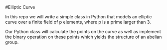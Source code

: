 #Elliptic Curve

In this repo we will write a simple class in Python that models an elliptic curve over a finite field of p elements, where p is a prime larger than 3.

Our Python class will calculate the points on the curve as well as implement the binary operation on these points which yields the structure of an abelian group.
